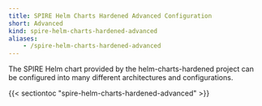 ```yaml
---
title: SPIRE Helm Charts Hardened Advanced Configuration
short: Advanced
kind: spire-helm-charts-hardened-advanced
aliases:
    - /spire-helm-charts-hardened-advanced
---
```


The SPIRE Helm chart provided by the helm-charts-hardened project can be configured into many different architectures and configurations.

{{< sectiontoc "spire-helm-charts-hardened-advanced" >}}
